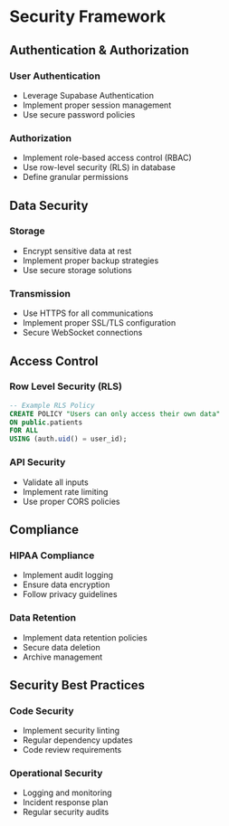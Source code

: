 
# Security Framework

## Authentication & Authorization

### User Authentication
- Leverage Supabase Authentication
- Implement proper session management
- Use secure password policies

### Authorization
- Implement role-based access control (RBAC)
- Use row-level security (RLS) in database
- Define granular permissions

## Data Security

### Storage
- Encrypt sensitive data at rest
- Implement proper backup strategies
- Use secure storage solutions

### Transmission
- Use HTTPS for all communications
- Implement proper SSL/TLS configuration
- Secure WebSocket connections

## Access Control

### Row Level Security (RLS)
```sql
-- Example RLS Policy
CREATE POLICY "Users can only access their own data"
ON public.patients
FOR ALL
USING (auth.uid() = user_id);
```

### API Security
- Validate all inputs
- Implement rate limiting
- Use proper CORS policies

## Compliance

### HIPAA Compliance
- Implement audit logging
- Ensure data encryption
- Follow privacy guidelines

### Data Retention
- Implement data retention policies
- Secure data deletion
- Archive management

## Security Best Practices

### Code Security
- Implement security linting
- Regular dependency updates
- Code review requirements

### Operational Security
- Logging and monitoring
- Incident response plan
- Regular security audits
